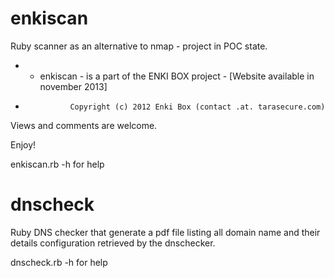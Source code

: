 enkiscan
========

Ruby scanner as an alternative to nmap - project in POC state.

* - enkiscan - is a part of the ENKI BOX project - [Website available in november 2013]
*               Copyright (c) 2012 Enki Box (contact .at. tarasecure.com)

Views and comments are welcome.

Enjoy!

enkiscan.rb -h for help


dnscheck
========

Ruby DNS checker that generate a pdf file listing all domain name and their details configuration retrieved by the dnschecker.

dnscheck.rb -h for help

